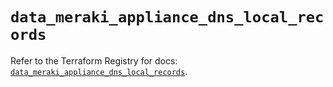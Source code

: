 # `data_meraki_appliance_dns_local_records`

Refer to the Terraform Registry for docs: [`data_meraki_appliance_dns_local_records`](https://registry.terraform.io/providers/ciscodevnet/meraki/1.7.1/docs/data-sources/appliance_dns_local_records).
